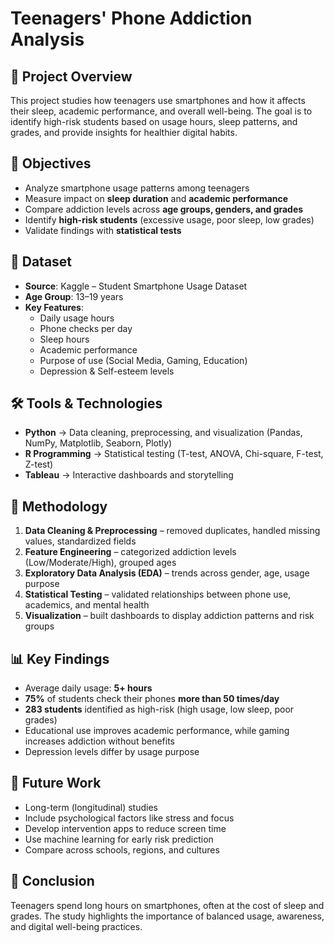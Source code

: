 
# Teenagers' Phone Addiction Analysis  

## 📌 Project Overview  
This project studies how teenagers use smartphones and how it affects their sleep, academic performance, and overall well-being. The goal is to identify high-risk students based on usage hours, sleep patterns, and grades, and provide insights for healthier digital habits.  

## 🎯 Objectives  
- Analyze smartphone usage patterns among teenagers  
- Measure impact on **sleep duration** and **academic performance**  
- Compare addiction levels across **age groups, genders, and grades**  
- Identify **high-risk students** (excessive usage, poor sleep, low grades)  
- Validate findings with **statistical tests**  

## 📂 Dataset  
- **Source**: Kaggle – Student Smartphone Usage Dataset  
- **Age Group**: 13–19 years  
- **Key Features**:  
  - Daily usage hours  
  - Phone checks per day  
  - Sleep hours  
  - Academic performance  
  - Purpose of use (Social Media, Gaming, Education)  
  - Depression & Self-esteem levels  

## 🛠️ Tools & Technologies  
- **Python** → Data cleaning, preprocessing, and visualization (Pandas, NumPy, Matplotlib, Seaborn, Plotly)  
- **R Programming** → Statistical testing (T-test, ANOVA, Chi-square, F-test, Z-test)  
- **Tableau** → Interactive dashboards and storytelling  

## 🔎 Methodology  
1. **Data Cleaning & Preprocessing** – removed duplicates, handled missing values, standardized fields  
2. **Feature Engineering** – categorized addiction levels (Low/Moderate/High), grouped ages  
3. **Exploratory Data Analysis (EDA)** – trends across gender, age, usage purpose  
4. **Statistical Testing** – validated relationships between phone use, academics, and mental health  
5. **Visualization** – built dashboards to display addiction patterns and risk groups  

## 📊 Key Findings  
- Average daily usage: **5+ hours**  
- **75%** of students check their phones **more than 50 times/day**  
- **283 students** identified as high-risk (high usage, low sleep, poor grades)  
- Educational use improves academic performance, while gaming increases addiction without benefits  
- Depression levels differ by usage purpose  

## 🚀 Future Work  
- Long-term (longitudinal) studies  
- Include psychological factors like stress and focus  
- Develop intervention apps to reduce screen time  
- Use machine learning for early risk prediction  
- Compare across schools, regions, and cultures  

## 📌 Conclusion  
Teenagers spend long hours on smartphones, often at the cost of sleep and grades. The study highlights the importance of balanced usage, awareness, and digital well-being practices.  

